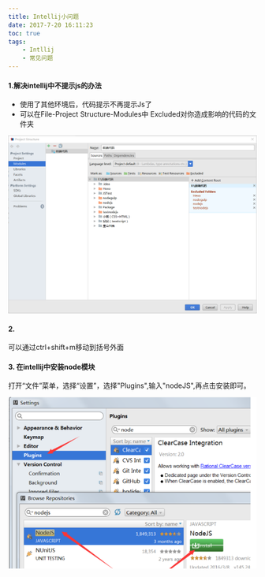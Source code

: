 ```yaml
---
title: Intellij小问题
date: 2017-7-20 16:11:23
toc: true
tags:
    - Intllij
    - 常见问题
---
```


#### 1.解决intellij中不提示js的办法
- 使用了其他环境后，代码提示不再提示Js了
- 可以在File-Project Structure-Modules中 Excluded对你造成影响的代码的文件夹

![img](Intellij小问题/1.png)

<!--more-->

#### 2. 
可以通过ctrl+shift+m移动到括号外面

#### 3. 在intellij中安装node模块
打开“文件”菜单，选择“设置”，选择"Plugins",输入"nodeJS",再点击安装即可。

![img](Intellij小问题/2.png)

